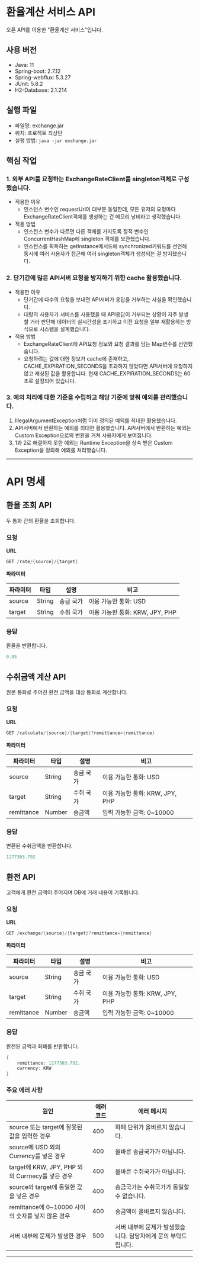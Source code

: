 # 환율계산 서비스 API
오픈 API를 이용한 "환율계산 서비스"입니다.

## 사용 버전
- Java: 11
- Spring-boot: 2.7.12
- Spring-webflux: 5.3.27
- JUnit: 5.8.2
- H2-Database: 2.1.214

## 실행 파일
- 파일명: exchange.jar
- 위치: 프로젝트 최상단
- 실행 방법: `java -jar exchange.jar`

## 핵심 작업

### 1. 외부 API를 요청하는 ExchangeRateClient를 singleton객체로 구성했습니다.
- 적용한 이유
    - 인스턴스 변수인 requestUrl이 대부분 동일한데, 모든 유저의 요청마다 ExchangeRateClient객체를 생성하는 건 메모리 낭비라고 생각했습니다.
- 적용 방법
    - 인스턴스 변수가 다르면 다른 객체를 가지도록 정적 변수인 ConcurrentHashMap에 singleton 객체를 보관했습니다.
    - 인스턴스를 획득하는 getInstance메서드에 synchronized키워드를 선언해 동시에 여러 사용자가 접근해 여러 singleton객체가 생성되는 걸 방지했습니다.

### 2. 단기간에 많은 API서버 요청을 방지하기 위한 cache 활용했습니다.
- 적용한 이유
    - 단기간에 다수의 요청을 보내면 API서버가 응답을 거부하는 사실을 확인했습니다.
    - 대량의 사용자가 서비스를 사용했을 때 API응답이 거부되는 상황이 자주 발생할 거라 판단해 데이터의 실시간성을 포기하고 이전 요청을 일부 재활용하는 방식으로 시스템을 설계했습니다.
- 적용 방법
    - ExchangeRateClient에 API요청 정보와 요청 결과를 담는 Map변수를 선언했습니다.
    - 요청하려는 값에 대한 정보가 cache에 존재하고, CACHE_EXPIRATION_SECONDS을 초과하지 않았다면 API서버에 요청하지 않고 캐싱된 값을 활용합니다. 현재 CACHE_EXPIRATION_SECONDS는 60초로 설정되어 있습니다.

### 3. 예외 처리에 대한 기준을 수립하고 해당 기준에 맞춰 예외를 관리했습니다.
1. IllegalArgumentException처럼 이미 정의된 예외를 최대한 활용했습니다. 
2. API서버에서 반환하는 예외를 최대한 활용했습니다. API서버에서 반환하는 예외는 Custom Exception으로의 변환을 거쳐 사용자에게 보여집니다.
3. 1과 2로 해결하지 못한 예외는 Runtime Exception을 상속 받은 Custom Exception을 정의해 예외를 처리했습니다.

<hr>

# API 명세
## 환율 조회 API

두 통화 간의 환율을 조회합니다.

### 요청

**URL**

```java
GET /rate/{source}/{target}
```

**파라미터**

| 파라미터 | 타입 | 설명 | 비고 |
| --- | --- | --- | --- |
| source | String | 송금 국가 | 이용 가능한 통화: USD |
| target | String | 수취 국가 | 이용 가능한 통화: KRW, JPY, PHP |

### **응답**

환율을 반환합니다.

```java
0.85
```

## 수취금액 계산 API

원본 통화로 주어진 환전 금액을 대상 통화로 계산합니다.

### 요청

**URL**

```java
GET /calculate/{source}/{target}?remittance={remittance}
```

**파라미터**

| 파라미터 | 타입 | 설명 | 비고 |
| --- | --- | --- | --- |
| source | String | 송금 국가 | 이용 가능한 통화: USD |
| target | String | 수취 국가 | 이용 가능한 통화: KRW, JPY, PHP |
| remittance | Number | 송금액 | 입력 가능한 금액: 0~10000 |

### **응답**

변환된 수취금액을 반환합니다.

```java
1277303.792
```

## 환전 API

고객에게 환전 금액이 주어지며  DB에 거래 내용이 기록됩니다.

### 요청

**URL**

```java
GET /exchange/{source}/{target}?remittance={remittance}
```

**파라미터**

| 파라미터 | 타입 | 설명 | 비고 |
| --- | --- | --- | --- |
| source | String | 송금 국가 | 이용 가능한 통화: USD |
| target | String | 수취 국가 | 이용 가능한 통화: KRW, JPY, PHP |
| remittance | Number | 송금액 | 입력 가능한 금액: 0~10000 |

### **응답**

환전된 금액과 화폐를 반환합니다.

```java
{
    remittance: 1277303.792,
    currency: KRW
}
```

### 주요 에러 사항

| 원인 | 에러 코드 | 에러 메시지 |
| --- | --- | --- |
| source 또는 target에 잘못된 값을 입력한 경우 | 400 | 화폐 단위가 올바르지 않습니다. |
| source에 USD 외의 Currency를 넣은 경우 | 400 | 올바른 송금국가가 아닙니다. |
| target에 KRW, JPY, PHP 외의 Currnecy를 넣은 경우 | 400 | 올바른 수취국가가 아닙니다. |
| source와 target에 동일한 값을 넣은 경우 | 400 | 송금국가는 수취국가가 동일할 수 없습니다. |
| remittance에 0~10000 사이의 숫자를 넣지 않은 경우 | 400 | 송금액이 올바르지 않습니다. |
| 서버 내부에 문제가 발생한 경우 | 500 | 서버 내부에 문제가 발생했습니다. 담당자에게 문의 부탁드립니다. |

<hr>
